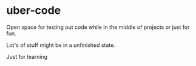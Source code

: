 # uber-code

Open space for testing out code while in the middle of projects or just for fun.

Lot's of stuff might be in a unfinished state.

Just for learning
